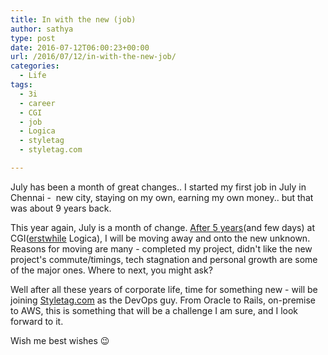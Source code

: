```yaml
---
title: In with the new (job)
author: sathya
type: post
date: 2016-07-12T06:00:23+00:00
url: /2016/07/12/in-with-the-new-job/
categories:
  - Life
tags:
  - 3i
  - career
  - CGI
  - job
  - Logica
  - styletag
  - styletag.com

---
```

July has been a month of great changes.. I started my first job in July in Chennai -  new city, staying on my own, earning my own money.. but that was about 9 years back.

This year again, July is a month of change. <a href="https://sathyabh.at/2011/04/22/goodbye-3i/" target="_blank">After 5 years</a>(and few days) at CGI(<a href="https://www.cgi.com/en/CGI-completes-Logica-acquisition-new-leadership-team" target="_blank">erstwhile</a> Logica), I will be moving away and onto the new unknown. Reasons for moving are many - completed my project, didn't like the new project's commute/timings, tech stagnation and personal growth are some of the major ones. Where to next, you might ask?

Well after all these years of corporate life, time for something new - will be joining <a href="https://styletag.com" target="_blank">Styletag.com</a> as the DevOps guy. From Oracle to Rails, on-premise to AWS, this is something that will be a challenge I am sure, and I look forward to it.

Wish me best wishes 😉